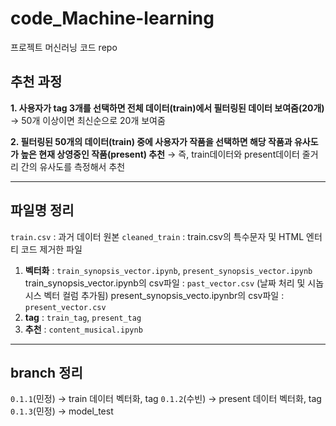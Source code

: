 # code_Machine-learning
프로젝트 머신러닝 코드 repo

## 추천 과정
**1. 사용자가 tag 3개를 선택하면 전체 데이터(train)에서 필터링된 데이터 보여줌(20개)**
→ 50개 이상이면 최신순으로 20개 보여줌

**2. 필터링된 50개의 데이터(train) 중에 사용자가 작품을 선택하면 해당 작품과 유사도가 높은 현재 상영중인 작품(present) 추천**
→ 즉, train데이터와 present데이터 줄거리 간의 유사도를 측정해서 추천

----
## 파일명 정리
`train.csv` : 과거 데이터 원본
`cleaned_train` : train.csv의 특수문자 및 HTML 엔터티 코드 제거한 파일 
1. **벡터화** : `train_synopsis_vector.ipynb`, `present_synopsis_vector.ipynb`
   train_synopsis_vector.ipynb의 csv파일 : `past_vector.csv` (날짜 처리 및 시놉시스 벡터 컬럼 추가됨)
   present_synopsis_vecto.ipynbr의 csv파일 : `present_vector.csv`  
3. **tag** : `train_tag`, `present_tag`
4. **추천** : `content_musical.ipynb`

----
## branch 정리
`0.1.1`(민정) →  train 데이터 벡터화, tag
`0.1.2`(수빈) → present 데이터 벡터화, tag
`0.1.3`(민정) → model_test
